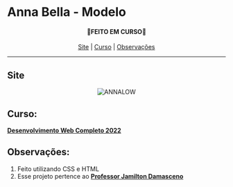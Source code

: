 # Anna Bella - Modelo
<h4 align="center">
   🚨<strong>FEITO EM CURSO</strong>🚨
</h4>
<p align="center">
   <a href="#Site">Site</a> |
   <a href="#Curso">Curso</a> |
   <a href="#Observações">Observações</a>
</p><hr>


## Site
<div align="center">

   ![ANNALOW](https://user-images.githubusercontent.com/85363903/165617742-2074880d-2aae-4635-b7dc-7266eb6f01fd.gif)

</div>

## Curso:
<strong><a href="https://www.udemy.com/course/web-completo/">Desenvolvimento Web Completo 2022</a></strong>

## Observações: 
<ol>
   <li>Feito utilizando CSS e HTML</li>
   <li>Esse projeto pertence ao <strong><a href="https://www.linkedin.com/in/jamiltondamasceno/">Professor Jamilton Damasceno</a></strong> </li>
</ol>
